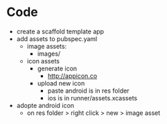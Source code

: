 # Code
- create a scaffold template app
- add assets to pubspec.yaml
  - image assets:
    - images/
  - icon assets
    - generate icon
      - http://appicon.co
    - upload new icon
      - paste android is in res folder
      - ios is in runner/assets.xcassets
- adopte android icon
  - on res folder > right click > new > image asset

<!-- start from 23 -->
